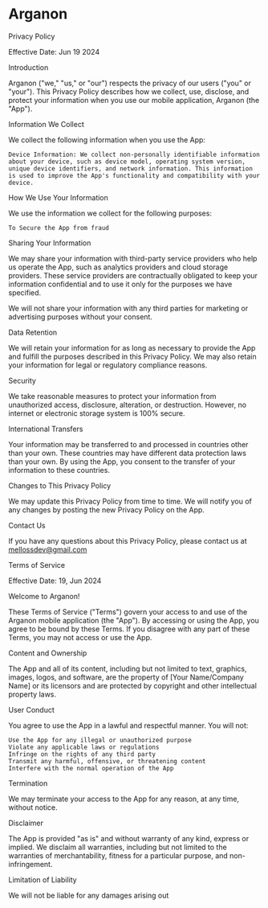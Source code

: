 # Arganon

Privacy Policy

Effective Date: Jun 19 2024

Introduction

Arganon ("we," "us," or "our") respects the privacy of our users ("you" or "your"). This Privacy Policy describes how we collect, use, disclose, and protect your information when you use our mobile application, Arganon (the "App").

Information We Collect

We collect the following information when you use the App:

    Device Information: We collect non-personally identifiable information about your device, such as device model, operating system version, unique device identifiers, and network information. This information is used to improve the App's functionality and compatibility with your device.

How We Use Your Information

We use the information we collect for the following purposes:

    To Secure the App from fraud

Sharing Your Information

We may share your information with third-party service providers who help us operate the App, such as analytics providers and cloud storage providers. These service providers are contractually obligated to keep your information confidential and to use it only for the purposes we have specified.

We will not share your information with any third parties for marketing or advertising purposes without your consent.

Data Retention

We will retain your information for as long as necessary to provide the App and fulfill the purposes described in this Privacy Policy. We may also retain your information for legal or regulatory compliance reasons.


Security

We take reasonable measures to protect your information from unauthorized access, disclosure, alteration, or destruction. However, no internet or electronic storage system is 100% secure.

International Transfers

Your information may be transferred to and processed in countries other than your own. These countries may have different data protection laws than your own. By using the App, you consent to the transfer of your information to these countries.

Changes to This Privacy Policy

We may update this Privacy Policy from time to time. We will notify you of any changes by posting the new Privacy Policy on the App.

Contact Us

If you have any questions about this Privacy Policy, please contact us at mellossdev@gmail.com

Terms of Service

Effective Date: 19, Jun 2024

Welcome to Arganon!

These Terms of Service ("Terms") govern your access to and use of the Arganon mobile application (the "App"). By accessing or using the App, you agree to be bound by these Terms. If you disagree with any part of these Terms, you may not access or use the App.

Content and Ownership

The App and all of its content, including but not limited to text, graphics, images, logos, and software, are the property of [Your Name/Company Name] or its licensors and are protected by copyright and other intellectual property laws.

User Conduct

You agree to use the App in a lawful and respectful manner. You will not:

    Use the App for any illegal or unauthorized purpose
    Violate any applicable laws or regulations
    Infringe on the rights of any third party
    Transmit any harmful, offensive, or threatening content
    Interfere with the normal operation of the App

Termination

We may terminate your access to the App for any reason, at any time, without notice.

Disclaimer

The App is provided "as is" and without warranty of any kind, express or implied. We disclaim all warranties, including but not limited to the warranties of merchantability, fitness for a particular purpose, and non-infringement.

Limitation of Liability

We will not be liable for any damages arising out

